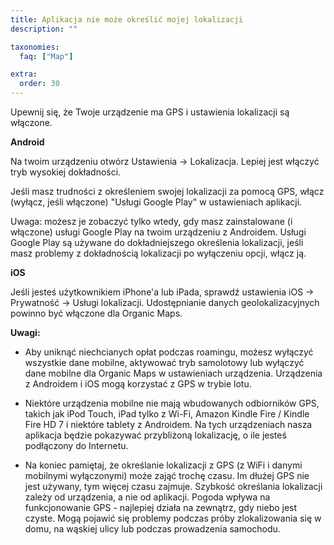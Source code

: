 ```yaml
---
title: Aplikacja nie może określić mojej lokalizacji
description: ""

taxonomies:
  faq: ["Map"]

extra:
  order: 30
---
```


Upewnij się, że Twoje urządzenie ma GPS i ustawienia lokalizacji są włączone.

**Android**

Na twoim urządzeniu otwórz Ustawienia → Lokalizacja. Lepiej jest włączyć tryb wysokiej dokładności.

Jeśli masz trudności z określeniem swojej lokalizacji za pomocą GPS, włącz (wyłącz, jeśli włączone) "Usługi Google Play" w ustawieniach aplikacji.

Uwaga: możesz je zobaczyć tylko wtedy, gdy masz zainstalowane (i włączone) usługi Google Play na twoim urządzeniu z Androidem. Usługi Google Play są używane do dokładniejszego określenia lokalizacji, jeśli masz problemy z dokładnością lokalizacji po wyłączeniu opcji, włącz ją.

**iOS**

Jeśli jesteś użytkownikiem iPhone'a lub iPada, sprawdź ustawienia iOS → Prywatność → Usługi lokalizacji. Udostępnianie danych geolokalizacyjnych powinno być włączone dla Organic Maps.

**Uwagi:**

* Aby uniknąć niechcianych opłat podczas roamingu, możesz wyłączyć wszystkie dane mobilne, aktywować tryb samolotowy lub wyłączyć dane mobilne dla Organic Maps w ustawieniach urządzenia. Urządzenia z Androidem i iOS mogą korzystać z GPS w trybie lotu.

* Niektóre urządzenia mobilne nie mają wbudowanych odbiorników GPS, takich jak iPod Touch, iPad tylko z Wi-Fi, Amazon Kindle Fire / Kindle Fire HD 7 i niektóre tablety z Androidem. Na tych urządzeniach nasza aplikacja będzie pokazywać przybliżoną lokalizację, o ile jesteś podłączony do Internetu.

* Na koniec pamiętaj, że określanie lokalizacji z GPS (z WiFi i danymi mobilnymi wyłączonymi) może zająć trochę czasu. Im dłużej GPS nie jest używany, tym więcej czasu zajmuje. Szybkość określania lokalizacji zależy od urządzenia, a nie od aplikacji. Pogoda wpływa na funkcjonowanie GPS - najlepiej działa na zewnątrz, gdy niebo jest czyste. Mogą pojawić się problemy podczas próby zlokalizowania się w domu, na wąskiej ulicy lub podczas prowadzenia samochodu.
